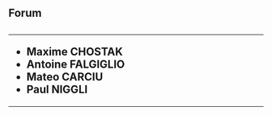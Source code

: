 <h2>Forum<h2>
<hr>


  - Maxime CHOSTAK
  - Antoine FALGIGLIO
  - Mateo CARCIU
  - Paul NIGGLI
 

<hr>
